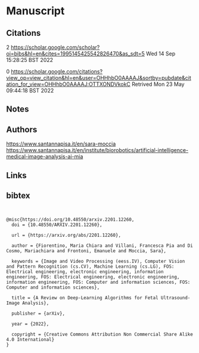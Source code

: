 # Manuscript

## Citations


2
https://scholar.google.com/scholar?oi=bibs&hl=en&cites=1995145425542826470&as_sdt=5
Wed 14 Sep 15:28:25 BST 2022


0
https://scholar.google.com/citations?view_op=view_citation&hl=en&user=OHHhbO0AAAAJ&sortby=pubdate&citation_for_view=OHHhbO0AAAAJ:OTTXONDVkokC
Retrived
Mon 23 May 09:44:18 BST 2022

## Notes 


## Authors 

https://www.santannapisa.it/en/sara-moccia
https://www.santannapisa.it/en/institute/biorobotics/artificial-intelligence-medical-image-analysis-ai-mia

## Links 




## bibtex 
```


@misc{https://doi.org/10.48550/arxiv.2201.12260,
  doi = {10.48550/ARXIV.2201.12260},
  
  url = {https://arxiv.org/abs/2201.12260},
  
  author = {Fiorentino, Maria Chiara and Villani, Francesca Pia and Di Cosmo, Mariachiara and Frontoni, Emanuele and Moccia, Sara},
  
  keywords = {Image and Video Processing (eess.IV), Computer Vision and Pattern Recognition (cs.CV), Machine Learning (cs.LG), FOS: Electrical engineering, electronic engineering, information engineering, FOS: Electrical engineering, electronic engineering, information engineering, FOS: Computer and information sciences, FOS: Computer and information sciences},
  
  title = {A Review on Deep-Learning Algorithms for Fetal Ultrasound-Image Analysis},
  
  publisher = {arXiv},
  
  year = {2022},
  
  copyright = {Creative Commons Attribution Non Commercial Share Alike 4.0 International}
}

```
